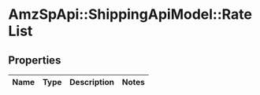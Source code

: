 # AmzSpApi::ShippingApiModel::RateList

## Properties
Name | Type | Description | Notes
------------ | ------------- | ------------- | -------------


